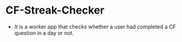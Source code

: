 # CF-Streak-Checker

* It is a worker app that checks whether a user had completed a CF question in a day or not.
